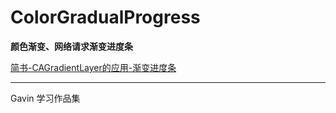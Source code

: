 # ColorGradualProgress
 **颜色渐变、网络请求渐变进度条**



[简书-CAGradientLayer的应用-渐变进度条](http://www.jianshu.com/p/fedeeeab00f6)

***

Gavin 学习作品集

